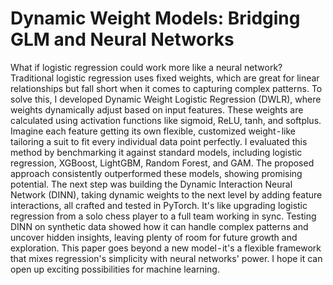 # Dynamic Weight Models: Bridging GLM and Neural Networks
What if logistic regression could work more like a neural network? Traditional logistic regression uses fixed weights, which are great for linear relationships but fall short when it comes to capturing complex patterns. To solve this, I developed Dynamic Weight Logistic Regression (DWLR), where weights dynamically adjust based on input features. These weights are calculated using activation functions like sigmoid, ReLU, tanh, and softplus. Imagine each feature getting its own flexible, customized weight - like tailoring a suit to fit every individual data point perfectly.
I evaluated this method by benchmarking it against standard models, including logistic regression, XGBoost, LightGBM, Random Forest, and GAM. The proposed approach consistently outperformed these models, showing promising potential.
The next step was building the Dynamic Interaction Neural Network (DINN), taking dynamic weights to the next level by adding feature interactions, all crafted and tested in PyTorch. It's like upgrading logistic regression from a solo chess player to a full team working in sync. Testing DINN on synthetic data showed how it can handle complex patterns and uncover hidden insights, leaving plenty of room for future growth and exploration.
This paper goes beyond a new model - it's a flexible framework that mixes regression's simplicity with neural networks' power. I hope it can open up exciting possibilities for machine learning.
